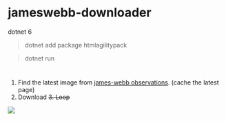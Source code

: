 # jameswebb-downloader

dotnet 6

> dotnet add package htmlagilitypack

> dotnet run

#

1. Find the latest image from [james-webb observations](https://webbtelescope.org/contents/media/images/2022/031/01G77PKB8NKR7S8Z6HBXMYATGJ?Type=Observations). (cache the latest page)
2. Download 
~~3. Loop~~

![](https://stsci-opo.org/STScI-01G7ETQTCAQ2HBGGHTYCQ53FGG.png)

